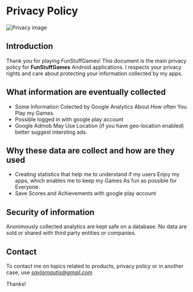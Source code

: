 # Privacy Policy

![Privacy image](http://www.smilemultimedia.com/sites/default/files/styles/home_slider/public/page-banner/privacy_policy.jpg?itok=PCYhFx9H)

## Introduction

Thank you for playing FunStuffGames!
This document is the main privacy policy for **FunStuffGames** Android applications. I respects your privacy rights and care about protecting your information collected by my apps.

## What information are eventually collected

- Some Information Colected by Google Analytics About How often You Play my Games.
- Possible logged in with google play account
- Google Admob May Use Location (if you have geo-location enabled) better suggest intersting ads.

## Why these data are collect and how are they used

- Creating statistics that help me to understand if my users Enjoy my apps, which enables me to keep my Games As fun as possible for Everyone.
- Save Scores and Achievements with google play account

## Security of information

Anonimously collected analytics are kept safe on a database. No data are sold or shared with third party entities or companies.

## Contact

To contact me on topics related to products, privacy policy or in another case, use *saylornautis@gmail.com*

Thanks!

